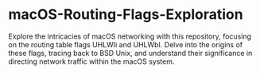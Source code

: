 # macOS-Routing-Flags-Exploration
Explore the intricacies of macOS networking with this repository, focusing on the routing table flags UHLWIi and UHLWbI. Delve into the origins of these flags, tracing back to BSD Unix, and understand their significance in directing network traffic within the macOS system.
